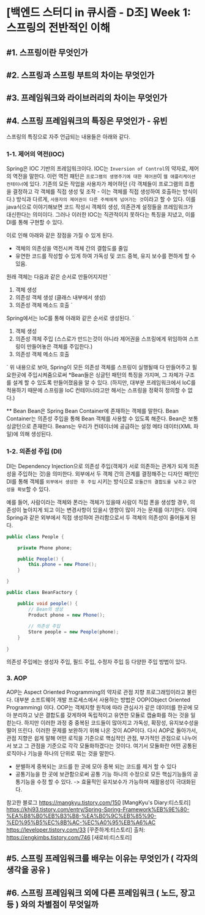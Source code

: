# [백엔드 스터디 in 큐시즘 - D조] Week 1: 스프링의 전반적인 이해
## #1. 스프링이란 무엇인가

## #2. 스프링과 스프링 부트의 차이는 무엇인가

## #3. 프레임워크와 라이브러리의 차이는 무엇인가

## #4. 스프링 프레임워크의 특징은 무엇인가 - 유빈
스프링의 특징으로 자주 언급되는 내용들은 아래와 같다.

### 1-1. 제어의 역전(IOC)
Spring은 IOC 기반의 프레임워크이다. IOC는 `Inversion of Control`의 약자로, 제어의 역전을 말한다. 이런 역전 패턴은 `프로그램의 생명주기에 대한 제어권`이 `웹 애플리케이션 컨테이너`에 있다. 기존의 모든 작업을 사용자가 제어하던 (각 객체들이 프로그램의 흐름을 결정하고 각 객체를 직접 생성 및 조작 - 이는 객체를 직접 생성하여 호출하는 방식이다.) 방식과 다르게, `사용자의 제어권이 다른 주체에게 넘어가는 것`이라고 할 수 있다. 
이를 java식으로 이야기해보면 코드 작성시 객체의 생성, 의존관계 설정들을 프레임워크가 대신한다는 의미이다. 그러나 이러한 IOC는 직관적이지 못하다는 특징을 지녔고, 이를 DI를 통해 구현할 수 있다. 

이로 인해 아래와 같은 장점을 가질 수 있게 된다.
- 객체의 의존성을 역전시켜 객체 간의 결합도를 줄임
- 유연한 코드를 작성할 수 있게 하여 가독성 및 코드 중복, 유지 보수를 편하게 할 수 있음. 

원래 객체는 다음과 같은 순서로 만들어지지만
`	
1. 객체 생성
2. 의존성 객체 생성 (클래스 내부에서 생성)
3. 의존성 객체 메소드 호출
`

Spring에서는 IoC를 통해 아래와 같은 순서로 생성된다. 
`
1. 객체 생성
2. 의존성 객체 주입 (스스로가 만드는것이 아니라 제어권을 스프링에게 위임하여 스프링이 만들어놓은 객체를 주입한다.)
3. 의존성 객체 메소드 호출

`
위 내용으로 보아, Spring이 모든 의존성 객체를 스프링이 실행될때 다 만들어주고 필요한곳에 주입시켜줌으로써 *Bean들은 싱글턴 패턴의 특징을 가지며, 그 자체가 구조를 설계 할 수 있도록 만들어졌음을 알 수 있다. (하지만, 대부분 프레임워크에서 IoC를 적용하기 때문에 스프링을 IoC 컨테이너라고만 해서는 스프링을 정확히 정의할 수 없다.)

** Bean
Bean은 Spring Bean Container에 존재하는 객체를 말한다. Bean Container는 의존성 주입을 통해 Bean 객체를 사용할 수 있도록 해준다. Bean은 보통 싱글턴으로 존재한다. Beans는 우리가 컨테이너에 공급하는 설정 메타 데이터(XML 파일)에 의해 생성된다.

### 1-2. 의존성 주입 (DI)
DI는 Dependency Injection으로 의존성 주입(객체가 서로 의존하는 관계가 되게 의존성을 주입하는 것)을 의미한다. 외부에서 두 객체 간의 관계를 결정해주는 디자인 패턴인 DI를 통해 객체를 `외부에서 생성한 후 주입` 시키는 방식으로 `모듈간의 결합도를 낮추고` `유연성을 확보`할 수 있다.

예를 들어, 사람이라는 객체와 폰라는 객체가 있을때 사람이 직접 폰을 생성할 경우, 의존성이 높아지게 되고 이는 변경사항이 있을시 영향이 많이 가는 문제를 야기한다. 이때 Spring과 같은 외부에서 직접 생성하여 관리함으로서 두 객체의 의존성이 줄어들게 된다.
``` java
public class People {

    private Phone phone;

    public People() {
        this.phone = new Phone();
    }

}
```

``` java
public class BeanFactory {

    public void people() {
        // Bean의 생성
        Product phone = new Phone();
    
        // 의존성 주입
        Store people = new People(phone);
    }
    
}
```
의존성 주입에는 생성자 주입, 필드 주입, 수정자 주입 등 다양한 주입 방법이 있다.

### 3. AOP
AOP는 Aspect Oriented Programming의 약자로 관점 지향 프로그래밍이라고 불린다. 대부분 소프트웨어 개발 프로세스에서 사용하는 방법은 OOP(Object Oriented Programming) 이다. OOP는 객체지향 원칙에 따라 관심사가 같은 데이터를 한곳에 모아 분리하고 낮은 결합도를 갖게하여 독립적이고 유연한 모듈로 캡슐화를 하는 것을 일컫는다. 하지만 이러한 과정 중 중복된 코드들이 많아지고 가독성, 확장성, 유지보수성을 떨어 뜨린다. 이러한 문제를 보완하기 위해 나온 것이 AOP이다.
다시 AOP로 돌아가서, 관점 지향은 쉽게 말해 어떤 로직을 기준으로 핵심적인 관점, 부가적인 관점으로 나누어서 보고 그 관점을 기준으로 각각 모듈화하겠다는 것이다. 여기서 모듈화란 어떤 공통된 로직이나 기능을 하나의 단위로 묶는 것을 말한다. 

- 분별하게 중복되는 코드를 한 곳에 모아 중복 되는 코드를 제거 할 수 있다
- 공통기능을 한 곳에 보관함으로써 공통 기능 하나의 수정으로 모든 핵심기능들의 공통기능을 수정 할 수 있다. -> 효율적인 유지보수가 가능하며 재활용성이 극대화된다.

참고한 블로그
https://mangkyu.tistory.com/150 [MangKyu's Diary:티스토리]
https://khj93.tistory.com/entry/Spring-Spring-Framework%EB%9E%80-%EA%B8%B0%EB%B3%B8-%EA%B0%9C%EB%85%90-%ED%95%B5%EC%8B%AC-%EC%A0%95%EB%A6%AC
https://leveloper.tistory.com/33 [꾸준하게:티스토리]
출처: https://engkimbs.tistory.com/746 [새로비:티스토리]


## #5. 스프링 프레임워크를 배우는 이유는 무엇인가 ( 각자의 생각을 공유 )

## #6. 스프링 프레임워크 외에 다른 프레임워크 ( 노드, 장고 등 ) 와의 차별점이 무엇일까

